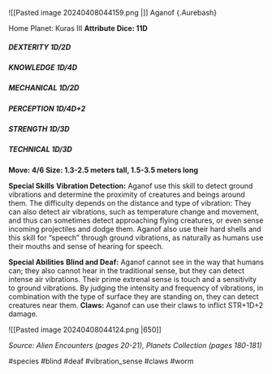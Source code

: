 ![[Pasted image 20240408044159.png |]]
Aganof {.Aurebash}

Home Planet: Kuras III
**Attribute Dice: 11D**
##### DEXTERITY 1D/2D
##### KNOWLEDGE 1D/4D
##### MECHANICAL 1D/2D
##### PERCEPTION 1D/4D+2
##### STRENGTH 1D/3D
##### TECHNICAL 1D/3D
**Move: 4/6
Size: 1.3-2.5 meters tall, 1.5-3.5 meters long**

**Special Skills**
**Vibration Detection:** Aganof use this skill to detect ground vibrations and determine the proximity of creatures and
beings around them. The difficulty depends on the distance and type of vibration: They can also detect air vibrations, such as temperature change and movement, and thus can sometimes detect approaching flying creatures, or even sense incoming projectiles and dodge them. Aganof also use their hard shells and this skill for “speech” through ground vibrations, as naturally as humans use their mouths and sense of hearing for speech.

**Special Abilities**
**Blind and Deaf:** Aganof cannot see in the way that humans can; they also cannot hear in the traditional sense, but they can detect intense air vibrations. Their prime extrenal sense is touch and a sensitivity to ground vibrations. By judging the intensity and frequency of vibrations, in combination with the type of surface they are standing on, they can detect creatures near them.
**Claws:** Aganof can use their claws to inflict STR+1D+2 damage.

![[Pasted image 20240408044124.png |650]]

*Source: Alien Encounters (pages 20-21), Planets Collection* *(pages 180-181)*

#species #blind #deaf #vibration_sense #claws #worm